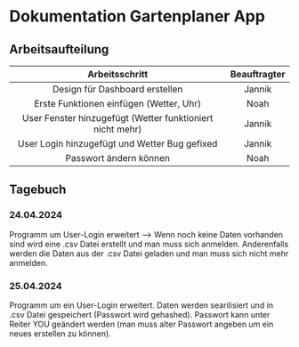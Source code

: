 # Dokumentation Gartenplaner App

## Arbeitsaufteilung

|Arbeitsschritt|Beauftragter|
|:------------:|:----------:|
|Design für Dashboard erstellen|Jannik|
|Erste Funktionen einfügen (Wetter, Uhr)|Noah|
|User Fenster hinzugefügt (Wetter funktioniert nicht mehr)|Jannik|
|User Login hinzugefügt und Wetter Bug gefixed|Jannik|
|Passwort ändern können|Noah|

## Tagebuch

### 24.04.2024
Programm um User-Login erweitert --> Wenn noch keine Daten vorhanden sind wird eine .csv Datei erstellt und man muss sich anmelden. Anderenfalls werden die Daten aus der .csv Datei geladen und man muss sich nicht mehr anmelden.

### 25.04.2024
Programm um ein User-Login erweitert. Daten werden searilisiert und in .csv Datei gespeichert (Passwort wird gehashed). Passwort kann unter Reiter YOU geändert werden (man muss alter Passwort angeben um ein neues erstellen zu können).